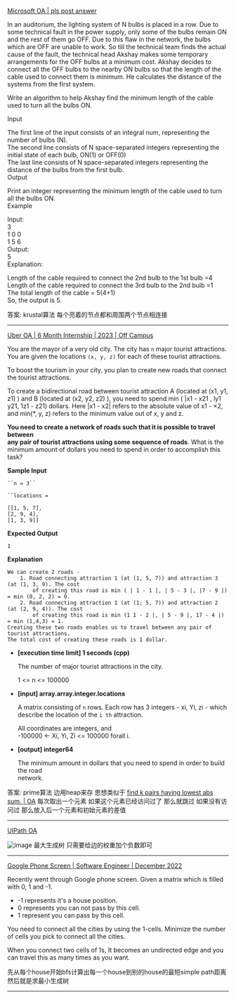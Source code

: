 [Microsoft OA | pls post answer](https://leetcode.com/discuss/interview-question/2454137/Microsoft-OA-or-pls-post-answer)

In an auditorium, the lighting system of N bulbs is placed in a row. Due to some technical fault in the power supply, only some of the bulbs remain ON and the rest of them go OFF. Due to this flaw in the network, the bulbs which are OFF are unable to work. So till the technical team finds the actual cause of the fault, the technical head Akshay makes some temporary arrangements for the OFF bulbs at a minimum cost. Akshay decides to connect all the OFF bulbs to the nearby ON bulbs so that the length of the cable used to connect them is minimum. He calculates the distance of the systems from the first system.

Write an algorithm to help Akshay find the minimum length of the cable used to turn all the bulbs ON.

Input

The first line of the input consists of an integral num, representing the number of bulbs (N).  
The second line consists of N space-separated integers representing the initial state of each bulb, ON(1) or OFF(0)  
The last line consists of N space-separated integers representing the distance of the bulbs from the first bulb.  
Output

Print an integer representing the minimum length of the cable used to turn all the bulbs ON.  
Example

Input:  
3  
1 0 0  
1 5 6  
Output:  
5  
Explanation:

Length of the cable required to connect the 2nd bulb to the 1st bulb =4  
Length of the cable required to connect the 3rd bulb to the 2nd bulb =1  
The total length of the cable = 5(4+1)  
So, the output is 5.

答案: krustal算法 每个亮着的节点都和周围两个节点相连接

--------------

[Uber OA | 6 Month Internship | 2023 | Off Campus](https://leetcode.com/discuss/interview-question/2624313/Uber-OA-or-6-Month-Internship-or-2023-or-Off-Campus)

You are the mayor of a very old city. The city has  `n`  major tourist attractions. You are given the locations  `(x, y, z)`  for each of these tourist attractions.

To boost the tourism in your city, you plan to create new roads that connect the tourist attractions.

To create a bidirectional road between tourist attraction A (located at (x1, y1, z1) ) and B (located at (x2, y2, z2) ), you need to spend min ( |x1 - x21 , ly1 y21, 1z1 - z21) dollars. Here |x1 - x2| refers to the absolute value of x1 - ×2, and min(*, y, z) refers to the minimum value out of x, y and z.

**You need to create a network of roads such that it is possible to travel between  
any pair of tourist attractions using some sequence of roads**. What is the minimum amount of dollars you need to spend in order to accomplish this task?

**Sample Input**

```
``n = 3``

``locations = 

[[1, 5, 7],
[2, 9, 4],
[1, 3, 9]]

```

**Expected Output**

```
1

```

**Explanation**

```
We can create 2 roads -
	1. Road connecting attraction 1 (at (1, 5, 7)) and attraction 3 (at (1, 3, 9). The cost
		of creating this road is min ( | 1 - 1 |, | 5 - 3 |, |7 - 9 |) = min (0, 2, 2) = 0.
	2. Road connecting attraction 1 (at (1; 5, 7)) and attraction 2 (at (2, 9, 4)). The cost
		of creating this road is min (1 1 - 2 |, | 5 - 9 |, 17 - 4 |) = min (1,4,3) = 1.
Creating these two roads enables us to travel between any pair of tourist attractions.
The total cost of creating these roads is 1 dollar.

```

-   **[execution time limit] 1 seconds (cpp)**
    
    The number of major tourist attractions in the city.
    
    1 <= n <= 100000
    
-   **[input] array.array.integer.locations**
    
    A matrix consisting of  `n`  rows. Each row has 3 integers - xi, Yi, zi - which describe the location of the  `i th`  attraction.
    
    All coordinates are integers, and  
    -100000 <- Xi, Yi, Zi <= 100000 forall i.
    
-   **[output] integer64**
    
    The minimum amount in dollars that you need to spend in order to build the road  
    network.

答案: prime算法 
边用heap来存 思想类似于 [find k pairs having lowest abs sum. | OA](https://leetcode.com/discuss/interview-question/2405122/find-k-pairs-having-lowest-abs-sum.-or-OA)
每次取出一个元素 如果这个元素已经访问过了 那么就跳过 如果没有访问过 那么放入后一个元素和初始元素的差值

---------

[UIPath OA](https://leetcode.com/discuss/interview-question/2666678/UIPath-OA)

![image](https://assets.leetcode.com/users/images/310506ab-ad63-4111-86b7-2411a2209a35_1665023080.4790018.png)
最大生成树 只需要给边的权重加个负数即可

-----

[Google Phone Screen | Software Engineer | December 2022](https://leetcode.com/discuss/interview-question/2926214/Google-Phone-Screen-or-Software-Engineer-or-December-2022)

Recently went through Google phone screen. Given a matrix which is filled with 0, 1 and -1.

-   -1 represents it's a house position.
-   0 represents you can not pass by this cell.
-   1 represent you can pass by this cell.

You need to connect all the cities by using the 1-cells. Minimize the number of cells you pick to connect all the cities.

When you connect two cells of 1s, It becomes an undirected edge and you can travel this as many times as you want.

先从每个house开始bfs计算出每一个house到别的house的最短simple path距离 然后就是求最小生成树

----

<!--stackedit_data:
eyJoaXN0b3J5IjpbLTg0OTUwNzIsLTMwOTY2OTkwOCwxMTMyOD
g3MzksMTQ3Mjg2MDQ2OSwxMTU5OTc5NjM2LDczMDk5ODExNl19

-->